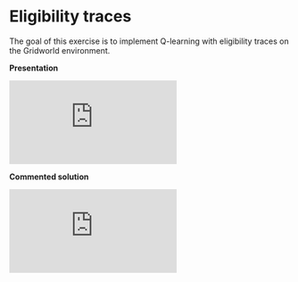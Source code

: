 # Eligibility traces

The goal of this exercise is to implement Q-learning with eligibility traces on the Gridworld environment.

**Presentation**

<div class="embed-container">
  <iframe src="https://www.youtube.com/embed/OeUbBGp7Kes" frameborder="0" allowfullscreen></iframe>
</div>

**Commented solution**

<div class="embed-container">
  <iframe src="https://www.youtube.com/embed/SUMCA8TsSX0" frameborder="0" allowfullscreen></iframe>
</div>